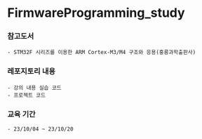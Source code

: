 FirmwareProgramming_study
==========
### 참고도서 
    - STM32F 시리즈를 이용한 ARM Cortex-M3/M4 구조와 응용(홍릉과학출판사)

### 레포지토리 내용
    - 강의 내용 실습 코드
    - 프로젝트 코드

### 교육 기간
    - 23/10/04 ~ 23/10/20
